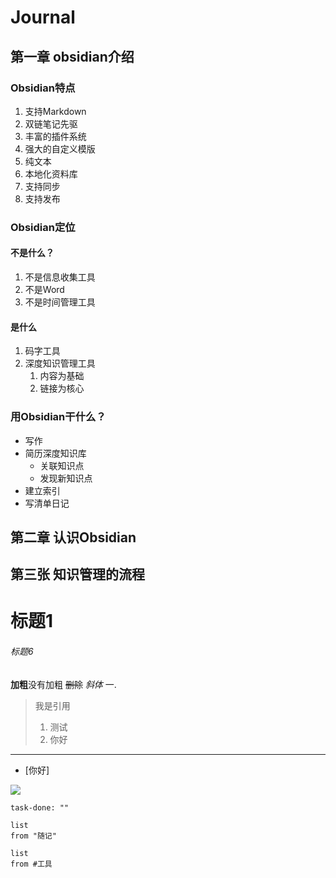 # Journal 

## 第一章 obsidian介绍

### Obsidian特点
1. 支持Markdown
2. 双链笔记先驱
3. 丰富的插件系统
4. 强大的自定义模版
5. 纯文本
6. 本地化资料库
7. 支持同步
8. 支持发布

### Obsidian定位

#### 不是什么？
1. 不是信息收集工具
2. 不是Word
3. 不是时间管理工具
#### 是什么
1. 码字工具
2. 深度知识管理工具
	1. 内容为基础
	2. 链接为核心



### 用Obsidian干什么？
+ 写作
+ 简历深度知识库
	+ 关联知识点
	+ 发现新知识点
+ 建立索引
+ 写清单日记


## 第二章 认识Obsidian


## 第三张 知识管理的流程

# 标题1
###### 标题6


**加粗**没有加粗
~~删除~~
*斜体*
 一. 
 > 我是引用
 > 1. 测试
 > 2. 你好



---





- [你好]


 ![](Pasted%20image%2020240109232217.png)





``` query
task-done: ""
```



``` dataview
list 
from "随记"
```
``` dataview
list
from #工具 
```



